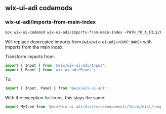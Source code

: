 ## wix-ui-adi codemods

### wix-ui-adi/imports-from-main-index
```bash
npx wix-ui-codemod wix-ui-adi/imports-from-main-index <PATH_TO_A_FILE/FOLDER>
```

Will replace deprecated imports from `@wix/wix-ui-adi/<COMP_NAME>` with imports from the main index.

Transform imports from:
```jsx
import { Input } from '@wix/wix-ui-adi/Input';
import { Panel } from 'wix-ui-adi/Panel';
```

To:
```jsx
import { Input, Panel } from '@wix/wix-ui-adi';
```

With the exception for Icons, this stays the same:
```jsx
import MyIcon from '@wix/wix-ui-adi/dist/src/components/Icons/dist/components/MyIcon';
```
